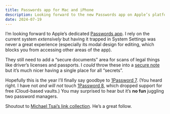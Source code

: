 ```yaml
---
title: Passwords app for Mac and iPhone
description: Looking forward to the new Passwords app on Apple’s platforms.
date: 2024-07-19
---
```


I’m looking forward to Apple’s dedicated [Passwords app](https://www.theverge.com/2024/6/10/24175505/apple-password-app-passkey-manager-windows-mac-icloud). I rely on the current system _extensively_ but having it trapped in System Settings was never a great experience (especially its modal design for editing, which blocks you from accessing other areas of the app).

They still need to add a “secure documents” area for scans of legal things like driver’s licenses and passports. I _could_ throw these into a [secure note](https://support.apple.com/guide/security/secure-features-in-the-notes-app-sec1782bcab1/web) but it’s much nicer having a single place for all “secrets”.

Hopefully this is the year I’ll finally say goodbye to [1Password 7](https://blog.1password.com/1password-7-for-mac-the-best-ever/). (You heard right. I have not _and will not_ touch [1Password 8](https://blog.1password.com/1password-8-the-story-so-far/), which dropped support for free iCloud-based vaults.) You may surprised to hear but it’s **no fun** juggling two password managers.

Shoutout to [Michael Tsai’s link collection](https://mjtsai.com/blog/2024/07/19/apple-passwords-app-in-sequoia-and-ios-18/). He’s a great follow.